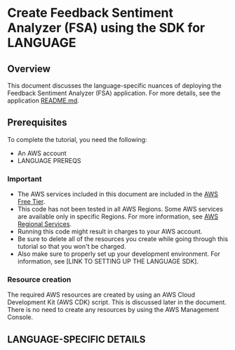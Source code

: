 # Create Feedback Sentiment Analyzer (FSA) using the SDK for LANGUAGE

## Overview

This document discusses the language-specific nuances of deploying the Feedback Sentiment Analyzer (FSA) application. For more details, see the application [README.md](/applications/feedback_sentiment_analyzer/README.md).

## Prerequisites

To complete the tutorial, you need the following:

- An AWS account
- LANGUAGE PREREQS

### Important

- The AWS services included in this document are included in the [AWS Free Tier](https://aws.amazon.com/free/?all-free-tier.sort-by=item.additionalFields.SortRank&all-free-tier.sort-order=asc).
- This code has not been tested in all AWS Regions. Some AWS services are available only in specific Regions. For more information, see [AWS Regional Services](https://aws.amazon.com/about-aws/global-infrastructure/regional-product-services).
- Running this code might result in charges to your AWS account.
- Be sure to delete all of the resources you create while going through this tutorial so that you won't be charged.
- Also make sure to properly set up your development environment. For information, see [LINK TO SETTING UP THE LANGUAGE SDK].

### Resource creation

The required AWS resources are created by using an AWS Cloud Development Kit (AWS CDK) script. This is discussed later in the document. There is no need to create any resources by using the AWS Management Console.

## LANGUAGE-SPECIFIC DETAILS

<!-- Fill in any details specific to your language. -->
